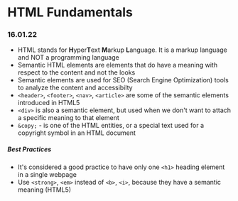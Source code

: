 # HTML Fundamentals

### 16.01.22

- HTML stands for **H**yper**T**ext **M**arkup **L**anguage. It is a markup language and NOT a programming language
- Semantic HTML elements are elements that do have a meaning with respect to the content and not the looks
- Semantic elements are used for SEO (Search Engine Optimization) tools to analyze the content and accessibilty
- `<header>`, `<footer>`, `<nav>`, `<article>` are some of the semantic elements introduced in HTML5
- `<div>` is also a semantic element, but used when we don't want to attach a specific meaning to that element
- `&copy;` - is one of the HTML entities, or a special text used for a copyright symbol in an HTML document

##### Best Practices

- It's considered a good practice to have only one `<h1>` heading element in a single webpage
- Use `<strong>`, `<em>` instead of `<b>`, `<i>`, because they have a semantic meaning (HTML5)
